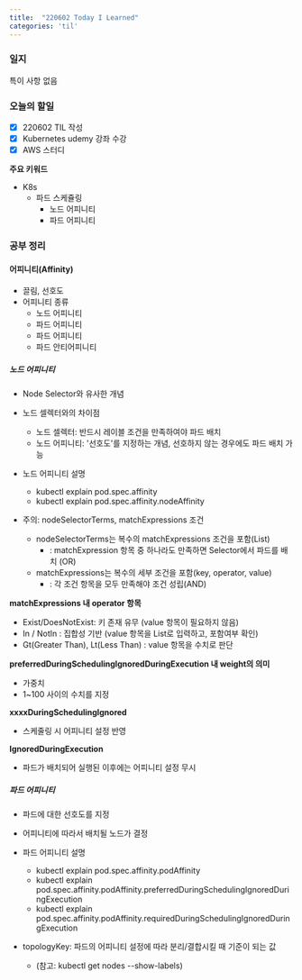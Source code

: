 ```yaml
---
title:  "220602 Today I Learned"
categories: 'til'
---
```


### 일지

특이 사항 없음


### 오늘의 할일

- [x] 220602 TIL 작성
- [x] Kubernetes udemy 강좌 수강
- [x] AWS 스터디

**주요 키워드**

- K8s
  - 파드 스케쥴링
    - 노드 어피니티
    - 파드 어피니티


### 공부 정리

#### 어피니티(Affinity)
  - 끌림, 선호도
  - 어피니티 종류
    - 노드 어피니티
    - 파드 어피니티
    - 파드 어피니티
    - 파드 안티어피니티

##### 노드 어피니티
  - Node Selector와 유사한 개념
- 노드 셀렉터와의 차이점
  - 노드 셀렉터: 반드시 레이블 조건을 만족하여야 파드 배치
  - 노드 어피니티: '선호도'를 지정하는 개념, 선호하지 않는 경우에도 파드 배치 가능

- 노드 어피니티 설명
  - kubectl explain pod.spec.affinity
  - kubectl explain pod.spec.affinity.nodeAffinity

- 주의: nodeSelectorTerms, matchExpressions 조건
  - nodeSelectorTerms는 복수의 matchExpressions 조건을 포함(List)
    - : matchExpression 항목 중 하나라도 만족하면 Selector에서 파드를 배치 (OR)
  - matchExpressions는 복수의 세부 조건을 포함(key, operator, value)
    - : 각 조건 항목을 모두 만족해야 조건 성립(AND)


**matchExpressions 내 operator 항목**
- Exist/DoesNotExist: 키 존재 유무 (value 항목이 필요하지 않음)
- In / NotIn : 집합성 기반 (value 항목을 List로 입력하고, 포함여부 확인)
- Gt(Greater Than), Lt(Less Than) : value 항목을 수치로 판단

**preferredDuringSchedulingIgnoredDuringExecution 내 weight의 의미**
- 가중치
- 1~100 사이의 수치를 지정

**xxxxDuringSchedulingIgnored**
- 스케줄링 시 어피니티 설정 반영

**IgnoredDuringExecution**
- 파드가 배치되어 실행된 이후에는 어피니티 설정 무시


##### 파드 어피니티
- 파드에 대한 선호도를 지정
- 어피니티에 따라서 배치될 노드가 결정


- 파드 어피니티 설명
  - kubectl explain pod.spec.affinity.podAffinity
  - kubectl explain pod.spec.affinity.podAffinity.preferredDuringSchedulingIgnoredDuringExecution
  - kubectl explain pod.spec.affinity.podAffinity.requiredDuringSchedulingIgnoredDuringExecution

- topologyKey: 파드의 어피니티 설정에 따라 분리/결합시킬 때 기준이 되는 값
  - (참고: kubectl get nodes --show-labels)
